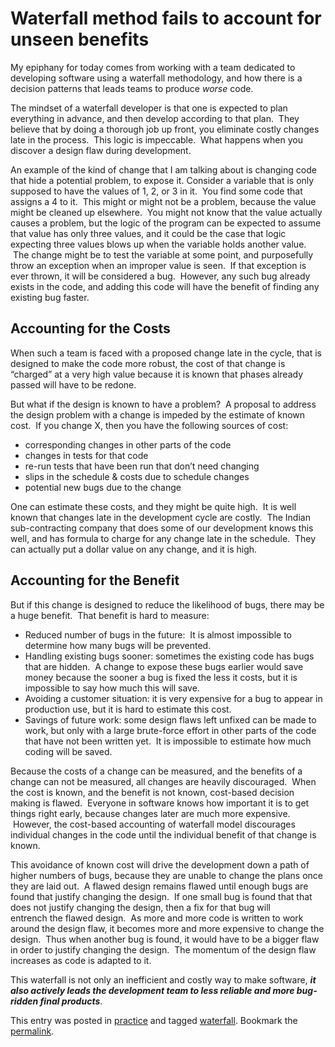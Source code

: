 #  Waterfall method fails to account for unseen benefits

My epiphany for today comes from working with a team dedicated to developing software using a waterfall methodology, and how there is a decision patterns that leads teams to produce _worse_ code.  

The mindset of a waterfall developer is that one is expected to plan everything in advance, and then develop according to that plan.  They believe that by doing a thorough job up front, you eliminate costly changes late in the process.  This logic is impeccable.  What happens when you discover a design flaw during development.

An example of the kind of change that I am talking about is changing code that hide a potential problem, to expose it. Consider a variable that is only supposed to have the values of 1, 2, or 3 in it.  You find some code that assigns a 4 to it.  This might or might not be a problem, because the value might be cleaned up elsewhere.  You might not know that the value actually causes a problem, but the logic of the program can be expected to assume that value has only three values, and it could be the case that logic expecting three values blows up when the variable holds another value.  The change might be to test the variable at some point, and purposefully throw an exception when an improper value is seen.  If that exception is ever thrown, it will be considered a bug.  However, any such bug already exists in the code, and adding this code will have the benefit of finding any existing bug faster.

## Accounting for the Costs

When such a team is faced with a proposed change late in the cycle, that is designed to make the code more robust, the cost of that change is “charged” at a very high value because it is known that phases already passed will have to be redone. 

But what if the design is known to have a problem?  A proposal to address the design problem with a change is impeded by the estimate of known cost.  If you change X, then you have the following sources of cost:

*   corresponding changes in other parts of the code
*   changes in tests for that code
*   re-run tests that have been run that don’t need changing
*   slips in the schedule & costs due to schedule changes
*   potential new bugs due to the change

One can estimate these costs, and they might be quite high.  It is well known that changes late in the development cycle are costly.  The Indian sub-contracting company that does some of our development knows this well, and has formula to charge for any change late in the schedule.  They can actually put a dollar value on any change, and it is high.

## Accounting for the Benefit

But if this change is designed to reduce the likelihood of bugs, there may be a huge benefit.  That benefit is hard to measure:

*   Reduced number of bugs in the future:  It is almost impossible to determine how many bugs will be prevented.
*   Handling existing bugs sooner: sometimes the existing code has bugs that are hidden.  A change to expose these bugs earlier would save money because the sooner a bug is fixed the less it costs, but it is impossible to say how much this will save.
*   Avoiding a customer situation: it is very expensive for a bug to appear in production use, but it is hard to estimate this cost.
*   Savings of future work: some design flaws left unfixed can be made to work, but only with a large brute-force effort in other parts of the code that have not been written yet.  It is impossible to estimate how much coding will be saved.

Because the costs of a change can be measured, and the benefits of a change can not be measured, all changes are heavily discouraged.  When the cost is known, and the benefit is not known, cost-based decision making is flawed.  Everyone in software knows how important it is to get things right early, because changes later are much more expensive.  However, the cost-based accounting of waterfall model discourages individual changes in the code until the individual benefit of that change is known. 

This avoidance of known cost will drive the development down a path of higher numbers of bugs, because they are unable to change the plans once they are laid out.  A flawed design remains flawed until enough bugs are found that justify changing the design.  If one small bug is found that that does not justify changing the design, then a fix for that bug will entrench the flawed design.  As more and more code is written to work around the design flaw, it becomes more and more expensive to change the design.  Thus when another bug is found, it would have to be a bigger flaw in order to justify changing the design.  The momentum of the design flaw increases as code is adapted to it.  

This waterfall is not only an inefficient and costly way to make software, _**it also actively leads the development team to less reliable and more bug-ridden final products**_.

This entry was posted in [practice](https://agiletribe.purplehillsbooks.com/category/practice/) and tagged [waterfall](https://agiletribe.purplehillsbooks.com/tag/waterfall/). Bookmark the [permalink](https://agiletribe.purplehillsbooks.com/2011/12/31/waterfall-method-fails-to-account-for-unseen-benefits/ "Permalink to Waterfall method fails to account for unseen benefits").